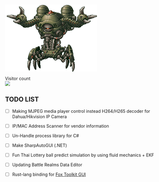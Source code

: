 <img align="center" src="https://github.com/KravitzMC/KravitzMC/blob/main/aa4.gif"> 

<p align="left"> 
  Visitor count<br>
  <img src="https://profile-counter.glitch.me/KravitzMC/count.svg"/>
<p align="left">


## TODO LIST

- [ ] Making MJPEG media player control instead H264/H265 decoder for Dahua/Hikvision IP Camera
- [ ] IP/MAC Address Scanner for vendor information
- [ ] Un-Handle process library for C#
- [ ] Make SharpAutoGUI (.NET)
- [ ] Fun Thai Lottery ball predict simulation by using fluid mechanics + EKF
- [ ] Updating Battle Realms Data Editor
- [ ] Rust-lang binding for [Fox Toolkit GUI](http://www.fox-toolkit.org/)

